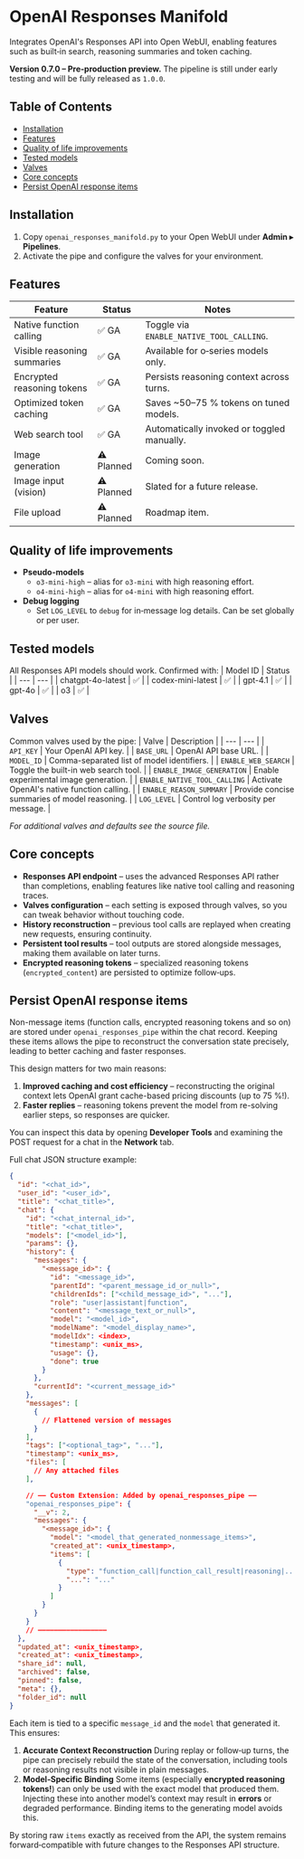 # OpenAI Responses Manifold

Integrates OpenAI's Responses API into Open WebUI, enabling features such as built‑in search, reasoning summaries and token caching.

**Version 0.7.0 – Pre‑production preview.** The pipeline is still under early testing and will be fully released as `1.0.0`.

## Table of Contents
- [Installation](#installation)
- [Features](#features)
- [Quality of life improvements](#quality-of-life-improvements)
- [Tested models](#tested-models)
- [Valves](#valves)
- [Core concepts](#core-concepts)
- [Persist OpenAI response items](#persist-openai-response-items)

## Installation
1. Copy `openai_responses_manifold.py` to your Open WebUI under **Admin ▸ Pipelines**.
2. Activate the pipe and configure the valves for your environment.

## Features
| Feature | Status | Notes |
| --- | --- | --- |
| Native function calling | ✅ GA | Toggle via `ENABLE_NATIVE_TOOL_CALLING`. |
| Visible reasoning summaries | ✅ GA | Available for o‑series models only. |
| Encrypted reasoning tokens | ✅ GA | Persists reasoning context across turns. |
| Optimized token caching | ✅ GA | Saves ~50–75 % tokens on tuned models. |
| Web search tool | ✅ GA | Automatically invoked or toggled manually. |
| Image generation | ⚠️ Planned | Coming soon. |
| Image input (vision) | ⚠️ Planned | Slated for a future release. |
| File upload | ⚠️ Planned | Roadmap item. |

## Quality of life improvements
- **Pseudo-models**
  - `o3-mini-high` – alias for `o3-mini` with high reasoning effort.
  - `o4-mini-high` – alias for `o4-mini` with high reasoning effort.
- **Debug logging**
  - Set `LOG_LEVEL` to `debug` for in‑message log details. Can be set globally or per user.

## Tested models
All Responses API models should work. Confirmed with:
| Model ID | Status |
| --- | --- |
| chatgpt-4o-latest | ✅ |
| codex-mini-latest | ✅ |
| gpt-4.1 | ✅ |
| gpt-4o | ✅ |
| o3 | ✅ |

## Valves
Common valves used by the pipe:
| Valve | Description |
| --- | --- |
| `API_KEY` | Your OpenAI API key. |
| `BASE_URL` | OpenAI API base URL. |
| `MODEL_ID` | Comma-separated list of model identifiers. |
| `ENABLE_WEB_SEARCH` | Toggle the built-in web search tool. |
| `ENABLE_IMAGE_GENERATION` | Enable experimental image generation. |
| `ENABLE_NATIVE_TOOL_CALLING` | Activate OpenAI's native function calling. |
| `ENABLE_REASON_SUMMARY` | Provide concise summaries of model reasoning. |
| `LOG_LEVEL` | Control log verbosity per message. |

_For additional valves and defaults see the source file._
## Core concepts
- **Responses API endpoint** – uses the advanced Responses API rather than completions, enabling features like native tool calling and reasoning traces.
- **Valves configuration** – each setting is exposed through valves, so you can tweak behavior without touching code.
- **History reconstruction** – previous tool calls are replayed when creating new requests, ensuring continuity.
- **Persistent tool results** – tool outputs are stored alongside messages, making them available on later turns.
- **Encrypted reasoning tokens** – specialized reasoning tokens (`encrypted_content`) are persisted to optimize follow‑ups.


## Persist OpenAI response items
Non-message items (function calls, encrypted reasoning tokens and so on) are stored under `openai_responses_pipe` within the chat record. Keeping these items allows the pipe to reconstruct the conversation state precisely, leading to better caching and faster responses.

This design matters for two main reasons:

1. **Improved caching and cost efficiency** – reconstructing the original context lets OpenAI grant cache-based pricing discounts (up to 75 %!).
2. **Faster replies** – reasoning tokens prevent the model from re-solving earlier steps, so responses are quicker.

You can inspect this data by opening **Developer Tools** and examining the POST request for a chat in the **Network** tab.

Full chat JSON structure example:

```json
{
  "id": "<chat_id>",
  "user_id": "<user_id>",
  "title": "<chat_title>",
  "chat": {
    "id": "<chat_internal_id>",
    "title": "<chat_title>",
    "models": ["<model_id>"],
    "params": {},
    "history": {
      "messages": {
        "<message_id>": {
          "id": "<message_id>",
          "parentId": "<parent_message_id_or_null>",
          "childrenIds": ["<child_message_id>", "..."],
          "role": "user|assistant|function",
          "content": "<message_text_or_null>",
          "model": "<model_id>",
          "modelName": "<model_display_name>",
          "modelIdx": <index>,
          "timestamp": <unix_ms>,
          "usage": {},
          "done": true
        }
      },
      "currentId": "<current_message_id>"
    },
    "messages": [
      {
        // Flattened version of messages
      }
    ],
    "tags": ["<optional_tag>", "..."],
    "timestamp": <unix_ms>,
    "files": [
      // Any attached files
    ],

    // —— Custom Extension: Added by openai_responses_pipe ——
    "openai_responses_pipe": {
      "__v": 2,
      "messages": {
        "<message_id>": {
          "model": "<model_that_generated_nonmessage_items>",
          "created_at": <unix_timestamp>,
          "items": [
            {
              "type": "function_call|function_call_result|reasoning|...",
              "...": "..."
            }
          ]
        }
      }
    }
    // —————————————————
  },
  "updated_at": <unix_timestamp>,
  "created_at": <unix_timestamp>,
  "share_id": null,
  "archived": false,
  "pinned": false,
  "meta": {},
  "folder_id": null
}
```

Each item is tied to a specific `message_id` and the `model` that generated it. This ensures:

1. **Accurate Context Reconstruction**
   During replay or follow‑up turns, the pipe can precisely rebuild the state of the conversation, including tools or reasoning results not visible in plain messages.
2. **Model‑Specific Binding**
   Some items (especially **encrypted reasoning tokens!**) can only be used with the exact model that produced them. Injecting these into another model’s context may result in **errors** or degraded performance. Binding items to the generating model avoids this.

By storing raw `items` exactly as received from the API, the system remains forward‑compatible with future changes to the Responses API structure.
